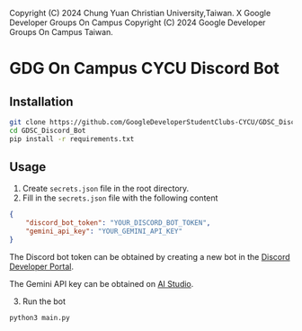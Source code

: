 Copyright (C) 2024 Chung Yuan Christian University,Taiwan. X Google Developer Groups On Campus
Copyright (C) 2024 Google Developer Groups On Campus Taiwan.

# GDG On Campus CYCU Discord Bot

## Installation

```bash
git clone https://github.com/GoogleDeveloperStudentClubs-CYCU/GDSC_Discord_Bot
cd GDSC_Discord_Bot
pip install -r requirements.txt
```

## Usage

1. Create `secrets.json` file in the root directory.
2. Fill in the `secrets.json` file with the following content

```json
{
    "discord_bot_token": "YOUR_DISCORD_BOT_TOKEN",
    "gemini_api_key": "YOUR_GEMINI_API_KEY"
}
```

The Discord bot token can be obtained by creating a new bot in the [Discord Developer Portal](https://discord.com/developers/applications).

The Gemini API key can be obtained on [AI Studio](https://aistudio.google.com/).

3. Run the bot

```bash
python3 main.py
```